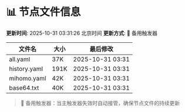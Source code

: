 # 📊 节点文件信息

**更新时间**: 2025-10-31 03:31:26 北京时间
**更新方式**: 🔄 备用触发器

| 文件名 | 大小 | 最后修改 |
|--------|------|----------|
| all.yaml | 37K | 2025-10-31 03:31 |
| history.yaml | 191K | 2025-10-31 03:31 |
| mihomo.yaml | 42K | 2025-10-31 03:31 |
| base64.txt | 40K | 2025-10-31 03:31 |

> 🔄 备用触发器：当主触发器失效时自动接管，确保节点文件的持续更新
